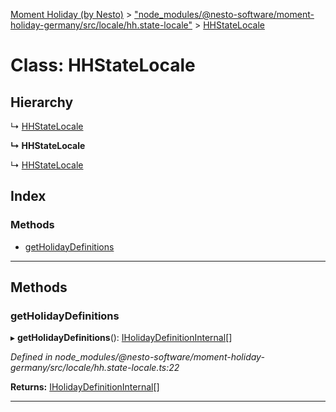 [Moment Holiday (by Nesto)](../README.md) > ["node_modules/@nesto-software/moment-holiday-germany/src/locale/hh.state-locale"](../modules/_node_modules__nesto_software_moment_holiday_germany_src_locale_hh_state_locale_.md) > [HHStateLocale](../classes/_node_modules__nesto_software_moment_holiday_germany_src_locale_hh_state_locale_.hhstatelocale.md)

# Class: HHStateLocale

## Hierarchy

↳  [HHStateLocale](_node_modules__nesto_software_moment_holiday_germany_src_locale_hh_state_locale_.hhstatelocale.md)

**↳ HHStateLocale**

↳  [HHStateLocale](_node_modules__nesto_software_moment_holiday_germany_src_locale_hh_state_locale_.hhstatelocale.md)

## Index

### Methods

* [getHolidayDefinitions](_node_modules__nesto_software_moment_holiday_germany_src_locale_hh_state_locale_.hhstatelocale.md#getholidaydefinitions)

---

## Methods

<a id="getholidaydefinitions"></a>

###  getHolidayDefinitions

▸ **getHolidayDefinitions**(): [IHolidayDefinitionInternal](../interfaces/_node_modules__nesto_software_moment_holiday_core_src_holiday_definition_interface_.iholidaydefinitioninternal.md)[]

*Defined in node_modules/@nesto-software/moment-holiday-germany/src/locale/hh.state-locale.ts:22*

**Returns:** [IHolidayDefinitionInternal](../interfaces/_node_modules__nesto_software_moment_holiday_core_src_holiday_definition_interface_.iholidaydefinitioninternal.md)[]

___

